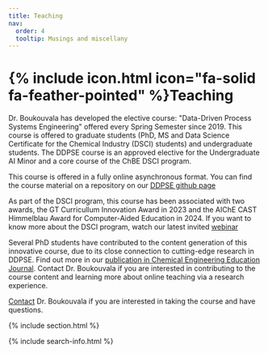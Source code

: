 ```yaml
---
title: Teaching
nav:
  order: 4
  tooltip: Musings and miscellany
---
```


# {% include icon.html icon="fa-solid fa-feather-pointed" %}Teaching

Dr. Boukouvala has developed the elective course: "Data-Driven Process Systems Engineering" offered every Spring Semester since 2019. This course is offered to graduate students (PhD, MS and Data Science Certificate for the Chemical Industry (DSCI) students) and undergraduate students. The DDPSE course is an approved elective for the Undergraduate AI Minor and a core course of the ChBE DSCI program. <br>

This course is offered in a fully online asynchronous format. You can find the course material on a repository on our [DDPSE github page](https://github.com/DDPSE/GT_DataDrivenPSE_Course/tree/main) <br>

As part of the DSCI program, this course has been associated with two awards, the GT Curricullum Innovation Award in 2023 and the AIChE CAST Himmelblau Award for Computer-Aided Education in 2024. If you want to know more about the DSCI program, watch our latest invited [webinar](https://www.youtube.com/watch?v=nYB7SH-La8M&list=PLLBUgWXdTBDjhBUNyTPIYCJsH4CAkpKzP) <br>

Several PhD students have contributed to the content generation of this innovative course, due to its close connection to cutting-edge research in DDPSE. Find out more in our [publication in Chemical Engineering Education Journal](https://journals.flvc.org/cee/article/view/130434).  Contact Dr. Boukouvala if you are interested in contributing to the course content and learning more about online teaching via a research experience. <br>

[Contact](https://ddpse.github.io/contact/) Dr. Boukouvala if you are interested in taking the course and have questions. <br> 


{% include section.html %}

{% include search-info.html %}
